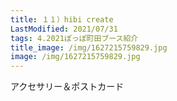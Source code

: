 ```yaml
---
title: １１）hibi create
LastModified: 2021/07/31
tags: 4.2021ぽっぽ町田ブース紹介
title_image: /img/1627215759829.jpg
image: /img/1627215759829.jpg
---
```

アクセサリー＆ポストカード